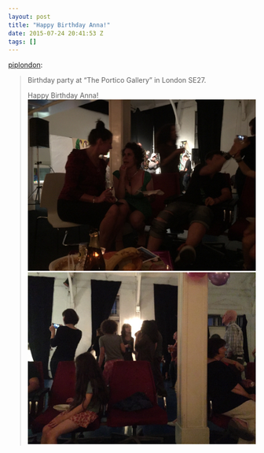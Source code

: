 ```yaml
---
layout: post
title: "Happy Birthday Anna!"
date: 2015-07-24 20:41:53 Z
tags: []
---
```

[piplondon](http://pipobscure.uk/post/124945088672/birthday-party-at-the-portico-gallery-in-london):

> Birthday party at “The Portico Gallery” in London SE27.
> 
> Happy Birthday Anna!
![](/media/2015/07/124945114464_0.jpg)
![](/media/2015/07/124945114464_1.jpg)
